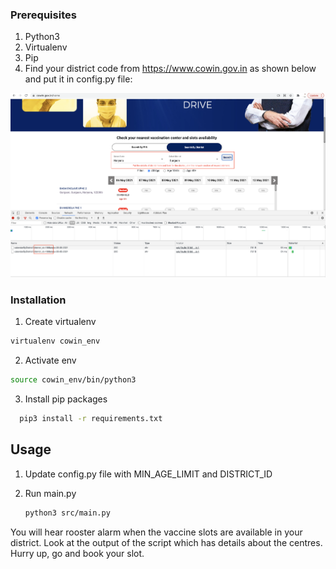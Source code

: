<!-- GETTING STARTED -->

### Prerequisites
1. Python3
2. Virtualenv
3. Pip
4. Find your district code from https://www.cowin.gov.in as shown below and put it in config.py file:
<img src="image/cowin_ss.png" alt="Cowin_ss">

### Installation

1. Create virtualenv
  ```sh
  virtualenv cowin_env
  ```
2. Activate env
  ```sh
  source cowin_env/bin/python3
  ```
3. Install pip packages
```sh
  pip3 install -r requirements.txt
  ```


<!-- USAGE EXAMPLES -->
## Usage

1. Update config.py file with MIN_AGE_LIMIT and DISTRICT_ID
2. Run main.py

   ```sh
   python3 src/main.py
   ```
You will hear rooster alarm when the vaccine slots are available in your district.
Look at the output of the script which has details about the centres. 
Hurry up, go and book your slot.
